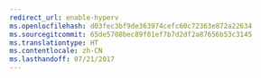 ```yaml
---
redirect_url: enable-hyperv
ms.openlocfilehash: d03fec3bf9de363974cefc60c72363e872a22634
ms.sourcegitcommit: 65de5708bec89f01ef7b7d2df2a87656b53c3145
ms.translationtype: HT
ms.contentlocale: zh-CN
ms.lasthandoff: 07/21/2017
---
```

